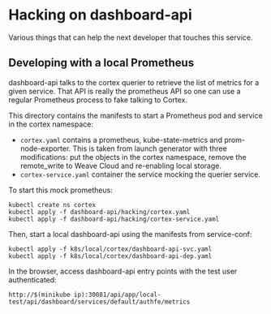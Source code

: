 # Hacking on dashboard-api

Various things that can help the next developer that touches this service.

## Developing with a local Prometheus

dashboard-api talks to the cortex querier to retrieve the list of metrics for
a given service. That API is really the prometheus API so one can use a
regular Prometheus process to fake talking to Cortex.

This directory contains the manifests to start a Prometheus pod and service
in the cortex namespace:

- `cortex.yaml` contains a prometheus, kube-state-metrics and prom-node-exporter. This is taken from launch generator with three modifications: put the objects in the cortex namespace, remove the remote_write to Weave Cloud and re-enabling local storage.
- `cortex-service.yaml` container the service mocking the querier service.

To start this mock prometheus:

```shell
kubectl create ns cortex
kubectl apply -f dashboard-api/hacking/cortex.yaml
kubectl apply -f dashboard-api/hacking/cortex-service.yaml
```

Then, start a local dashboard-api using the manifests from service-conf:

```shell
kubectl apply -f k8s/local/cortex/dashboard-api-svc.yaml
kubectl apply -f k8s/local/cortex/dashboard-api-dep.yaml
```

In the browser, access dashboard-api entry points with the test user authenticated:

```shell
http://$(minikube ip):30081/api/app/local-test/api/dashboard/services/default/authfe/metrics
```

